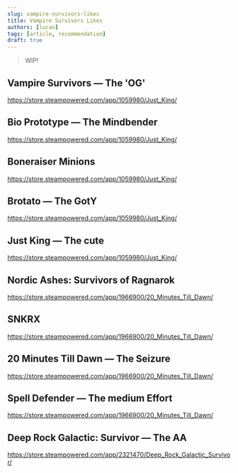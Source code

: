 ```yaml
---
slug: vampire-survivors-likes
title: Vampire Survivors Likes
authors: [lucan]
tags: [article, recommendation]
draft: true
---
```


> WIP!

<!--truncate-->

## Vampire Survivors — The 'OG'

https://store.steampowered.com/app/1059980/Just_King/

## Bio Prototype  — The Mindbender

https://store.steampowered.com/app/1059980/Just_King/

## Boneraiser Minions

https://store.steampowered.com/app/1059980/Just_King/

## Brotato — The GotY

https://store.steampowered.com/app/1059980/Just_King/

## Just King — The cute

https://store.steampowered.com/app/1059980/Just_King/

## Nordic Ashes: Survivors of Ragnarok

https://store.steampowered.com/app/1966900/20_Minutes_Till_Dawn/

## SNKRX

https://store.steampowered.com/app/1966900/20_Minutes_Till_Dawn/

## 20 Minutes Till Dawn — The Seizure

https://store.steampowered.com/app/1966900/20_Minutes_Till_Dawn/

## Spell Defender — The medium Effort

https://store.steampowered.com/app/1966900/20_Minutes_Till_Dawn/

## Deep Rock Galactic: Survivor — The AA

https://store.steampowered.com/app/2321470/Deep_Rock_Galactic_Survivor/
